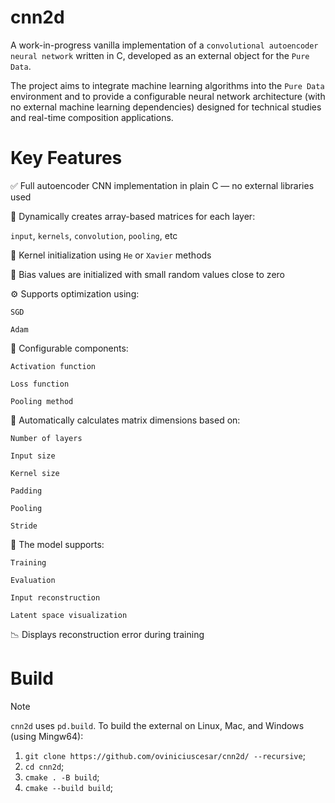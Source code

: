 # cnn2d
A work-in-progress vanilla implementation of a `convolutional autoencoder neural network` written in C, developed as an external object for the `Pure Data`.

The project aims to integrate machine learning algorithms into the `Pure Data` environment and to provide a configurable neural network architecture (with no external machine learning dependencies) designed for technical studies and real-time composition applications.


# Key Features
✅ Full autoencoder CNN implementation in plain C — no external libraries used

🧩 Dynamically creates array-based matrices for each layer:

``input``, ``kernels``, ``convolution``, ``pooling``, etc

🧠 Kernel initialization using ``He`` or ``Xavier`` methods

🎯 Bias values are initialized with small random values close to zero


⚙️ Supports optimization using:

``SGD``

``Adam``


🔧 Configurable components:

``Activation function``

``Loss function``

``Pooling method``


📐 Automatically calculates matrix dimensions based on:

``Number of layers``

``Input size``

``Kernel size``

``Padding``

``Pooling``

``Stride``


🚀 The model supports:

``Training``

``Evaluation``

``Input reconstruction``

``Latent space visualization``

📉 Displays reconstruction error during training




# Build
> [!NOTE]
`cnn2d` uses `pd.build`. To build the external on Linux, Mac, and Windows (using Mingw64):

1. `git clone https://github.com/oviniciuscesar/cnn2d/ --recursive`;
2. `cd cnn2d`;
4. `cmake . -B build`;
5. `cmake --build build`;
